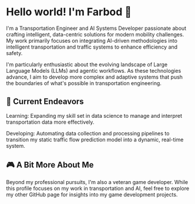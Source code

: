 # Hello world! I'm Farbod 👋
I'm a Transportation Engineer and AI Systems Developer passionate about crafting intelligent, data-centric solutions for modern mobility challenges. My work primarily focuses on integrating AI-driven methodologies into intelligent transportation and traffic systems to enhance efficiency and safety.

I'm particularly enthusiastic about the evolving landscape of Large Language Models (LLMs) and agentic workflows. As these technologies advance, I aim to develop more complex and adaptive systems that push the boundaries of what's possible in transportation engineering.



## 🚀 Current Endeavors

Learning: Expanding my skill set in data science to manage and interpret transportation data more effectively.

Developing: Automating data collection and processing pipelines to transition my static traffic flow prediction model into a dynamic, real-time system.
## 🎮 A Bit More About Me
Beyond my professional pursuits, I'm also a veteran game developer. While this profile focuses on my work in transportation and AI, feel free to explore my other GitHub page for insights into my game development projects.


<!--
**Farbod-gsm99/Farbod-gsm99** is a ✨ _special_ ✨ repository because its `README.md` (this file) appears on your GitHub profile.

Here are some ideas to get you started:

- 🔭 I’m currently working on ...
- 🌱 I’m currently learning ...
- 👯 I’m looking to collaborate on ...
- 🤔 I’m looking for help with ...
- 💬 Ask me about ...
- 📫 How to reach me: ...
- 😄 Pronouns: ...
- ⚡ Fun fact: ...
-->
